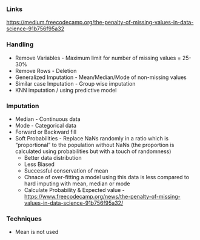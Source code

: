 ### Links
https://medium.freecodecamp.org/the-penalty-of-missing-values-in-data-science-91b756f95a32 </br>

### Handling
* Remove Variables - Maximum limit for number of missing values = 25-30%
* Remove Rows - Deletion
* Generalized Imputation - Mean/Median/Mode of non-missing values
* Similar case Imputation - Group wise imputation 
* KNN imputation / using predictive model

### Imputation
* Median - Continuous data
* Mode - Categorical data
* Forward or Backward fill
* Soft Probabilities - Replace NaNs randomly in a ratio which is “proportional” to the population without NaNs (the proportion is calculated using probabilities but with a touch of randomness)
   * Better data distribution
   * Less Biased
   * Successful conservation of mean
   * Chnace of over-fitting a model using this data is less compared to hard imputing with mean, median or mode
   * Calculate Probability & Expected value -https://www.freecodecamp.org/news/the-penalty-of-missing-values-in-data-science-91b756f95a32/
   
### Techniques
* Mean is not used





